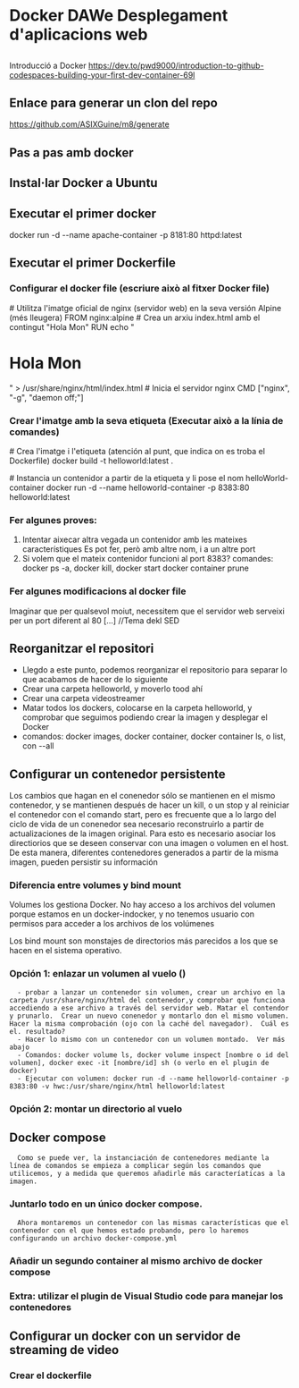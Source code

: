 # Docker DAWe Desplegament d'aplicacions web
##
Introducció a Docker
https://dev.to/pwd9000/introduction-to-github-codespaces-building-your-first-dev-container-69l

## Enlace para generar un clon del repo
https://github.com/ASIXGuine/m8/generate

## Pas a pas amb docker

## Instal·lar Docker a Ubuntu

## Executar el primer docker
   docker run -d --name apache-container -p 8181:80 httpd:latest

## Executar el primer Dockerfile

   ### Configurar el docker file (escriure això al fitxer Docker file)
   \# Utilitza l'imatge oficial de nginx (servidor web) en la seva versión Alpine (més lleugera)
   FROM nginx:alpine
   \# Crea un arxiu index.html amb el contingut "Hola Mon"
   RUN echo "<h1>Hola Mon</h1>" > /usr/share/nginx/html/index.html
   \# Inicia el servidor nginx
   CMD ["nginx", "-g", "daemon off;"]

   ### Crear l'imatge amb la seva etiqueta (Executar això a la línia de comandes)

   \# Crea l'imatge i l'etiqueta (atención al punt, que indica on es troba el Dockerfile)
   docker build -t helloworld:latest .

   \# Instancia un contenidor a partir de la etiqueta y li pose el nom helloWorld-container
   docker run -d --name helloworld-container -p 8383:80 helloworld:latest

   ### Fer algunes proves:
   1. Intentar aixecar altra vegada un contenidor amb les mateixes característiques
      Es pot fer, però amb altre nom, i a un altre port
   2. Si volem que el mateix contenidor funcioni al port 8383?
      comandes: docker ps -a, docker kill, docker start docker container prune

   ### Fer algunes modificacions al docker file
   Imaginar que per qualsevol moiut, necessitem que el servidor web serveixi per un port diferent al 80
   [...] //Tema dekl SED 

## Reorganitzar el repositori
   - Llegdo a este punto, podemos reorganizar el repositorio para separar lo que acabamos de hacer de lo siguiente
   - Crear una carpeta helloworld, y moverlo tood ahí
   - Crear una carpeta videostreamer
   - Matar todos los dockers, colocarse en la carpeta helloworld, y comprobar que seguimos podiendo crear la imagen y desplegar el Docker
   - comandos: docker images, docker container, docker container ls, o list, con --all

## Configurar un contenedor persistente
   Los cambios que hagan en el conenedor sólo se mantienen en el mismo contenedor, y se mantienen después de hacer un kill, o un stop y al reiniciar el contenedor con el comando start, pero es frecuente que a lo largo del ciclo de vida de  un conenedor sea necesario reconstruirlo a partir de actualizaciones de la imagen original.  Para esto es necesario asociar los directiorios que se deseen conservar con una imagen o volumen en el host.  De esta manera, diferentes contenedores generados a partir de la misma imagen, pueden persistir su información

   ### Diferencia entre volumes y bind mount
   Volumes los gestiona Docker.  No hay acceso a los archivos del volumen porque estamos en un docker-indocker, y no tenemos usuario con permisos para acceder a los archivos de los volúmenes
   
   Los bind mount son monstajes de directorios más parecidos a los que se hacen en el sistema operativo.
   ### Opción 1: enlazar un volumen al vuelo ()

      - probar a lanzar un contenedor sin volumen, crear un archivo en la carpeta /usr/share/nginx/html del contenedor,y comprobar que funciona accediendo a ese archivo a través del servidor web. Matar el contendor y prunarlo.  Crear un nuevo conenedor y montarlo don el mismo volumen.  Hacer la misma comprobación (ojo con la caché del navegador).  Cuál es el. resultado?
      - Hacer lo mismo con un contenedor con un volumen montado.  Ver más abajo
      - Comandos: docker volume ls, docker volume inspect [nombre o id del volumen], docker exec -it [nombre/id] sh (o verlo en el plugin de docker)
      - Ejecutar con volumen: docker run -d --name helloworld-container -p 8383:80 -v hwc:/usr/share/nginx/html helloworld:latest
   ### Opción 2: montar un directorio al vuelo

   ## Docker compose
      Como se puede ver, la instanciación de contenedores mediante la línea de comandos se empieza a complicar según los comandos que utilicemos, y a medida que queremos añadirle más caracteríaticas a la imagen.

   ### Juntarlo todo en un único docker compose.
      
      Ahora montaremos un contenedor con las mismas características que el contenedor con el que hemos estado probando, pero lo haremos configurando un archivo docker-compose.yml

   ### Añadir un segundo container al mismo archivo de docker compose
   ### Extra: utilizar el plugin de Visual Studio code para manejar los contenedores

## Configurar un docker con un servidor de streaming de video
   ### Crear el dockerfile







